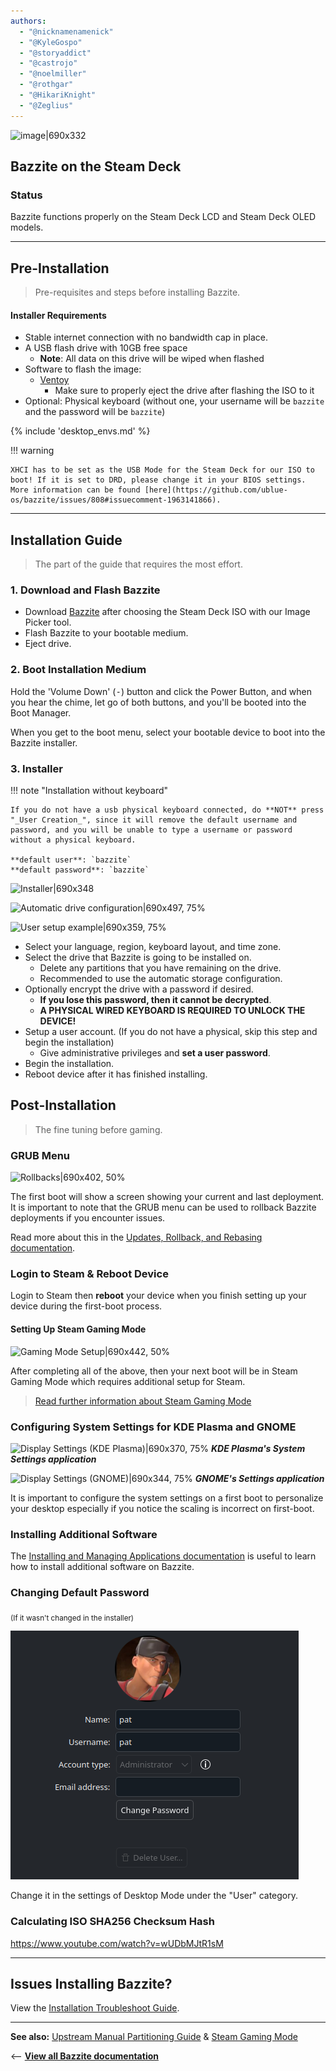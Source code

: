 ```yaml
---
authors:
  - "@nicknamenamenick"
  - "@KyleGospo"
  - "@storyaddict"
  - "@castrojo"
  - "@noelmiller"
  - "@rothgar"
  - "@HikariKnight"
  - "@Zeglius"
---
```


<!-- ANCHOR: METADATA -->
<!--{"url_discourse": "https://universal-blue.discourse.group/docs?topic=1143", "fetched_at": "2024-09-03 16:43:25.151999+00:00"}-->
<!-- ANCHOR_END: METADATA -->

![image|690x332](../../img/image.jpeg)

## Bazzite on the Steam Deck

### Status

Bazzite functions properly on the Steam Deck LCD and Steam Deck OLED models.

<hr>

## Pre-Installation

> Pre-requisites and steps before installing Bazzite.

#### Installer Requirements

- Stable internet connection with no bandwidth cap in place.
- A USB flash drive with 10GB free space
  - **Note**: All data on this drive will be wiped when flashed
- Software to flash the image:
  - [Ventoy](https://www.ventoy.net/en/index.html)
    - Make sure to properly eject the drive after flashing the ISO to it
- Optional: Physical keyboard (without one, your username will be `bazzite` and the password will be `bazzite`)

{% include 'desktop_envs.md' %}

!!! warning

    XHCI has to be set as the USB Mode for the Steam Deck for our ISO to boot! If it is set to DRD, please change it in your BIOS settings. 
    More information can be found [here](https://github.com/ublue-os/bazzite/issues/808#issuecomment-1963141866).

<hr>

## Installation Guide

> The part of the guide that requires the most effort.

### 1. Download and Flash Bazzite

- Download [Bazzite](https://download.bazzite.gg) after choosing the Steam Deck ISO with our Image Picker tool.
- Flash Bazzite to your bootable medium.
- Eject drive.

### 2. Boot Installation Medium

Hold the 'Volume Down' (<kbd>-</kbd>) button and click the Power Button, and when you hear the chime, let go of both buttons, and you'll be booted into the Boot Manager.

When you get to the boot menu, select your bootable device to boot into the Bazzite installer.

### 3. Installer

!!! note "Installation without keyboard"

    If you do not have a usb physical keyboard connected, do **NOT** press "_User Creation_", since it will remove the default username and password, and you will be unable to type a username or password without a physical keyboard.

    **default user**: `bazzite`
    **default password**: `bazzite`

![Installer|690x348](../../img/uHKqd8F4nxZryfP8ebBz1DIbNVv.png)

<!--![Installer](../../img/zfpz6EXcBqQ6jxho1O9jLLSRUE9.png)-->

![Automatic drive configuration|690x497, 75%](../../img/anaconda_drive_configuration.png)

![User setup example|690x359, 75%](../../img/anaconda_user_setup.png)

- Select your language, region, keyboard layout, and time zone.
- Select the drive that Bazzite is going to be installed on.
  - Delete any partitions that you have remaining on the drive.
  - Recommended to use the automatic storage configuration.
- Optionally encrypt the drive with a password if desired.
  - **If you lose this password, then it cannot be decrypted**.
  - **A PHYSICAL WIRED KEYBOARD IS REQUIRED TO UNLOCK THE DEVICE!**
- Setup a user account. (If you do not have a physical, skip this step and begin the installation)
  - Give administrative privileges and **set a user password**.
- Begin the installation.
- Reboot device after it has finished installing.

## Post-Installation

> The fine tuning before gaming.

### GRUB Menu

![Rollbacks|690x402, 50%](../../img/GRUB_Menu.png)

The first boot will show a screen showing your current and last deployment. It is important to note that the GRUB menu can be used to rollback Bazzite deployments if you encounter issues.

Read more about this in the [Updates, Rollback, and Rebasing documentation](../../Installing_and_Managing_Software/Updates_Rollbacks_and_Rebasing/index.md).

### Login to Steam & Reboot Device

Login to Steam then **reboot** your device when you finish setting up your device during the first-boot process.

#### Setting Up Steam Gaming Mode

![Gaming Mode Setup|690x442, 50%](../../img/pLvHB1NAMlb3ghsR72q7l9Auj8B.jpeg)

After completing all of the above, then your next boot will be in Steam Gaming Mode which requires additional setup for Steam.

> [Read further information about Steam Gaming Mode][Steam_Gaming_Mode]

### Configuring System Settings for KDE Plasma and GNOME

![Display Settings (KDE Plasma)|690x370, 75%](../../img/KDE_Display_Settings.png)
**_KDE Plasma's System Settings application_**

![Display Settings (GNOME)|690x344, 75%](../../img/GNOME_Display_Settings.png)
**_GNOME's Settings application_**

It is important to configure the system settings on a first boot to personalize your desktop especially if you notice the scaling is incorrect on first-boot.

### Installing Additional Software

The [Installing and Managing Applications documentation](../../Installing_and_Managing_Software/index.md) is useful to learn how to install additional software on Bazzite.


### Changing Default Password
<sub> (If it wasn't changed in the installer) </sub>

![KDE Plasma's Change Password|584x500, 75%](../../img/change-pass.png)

Change it in the settings of Desktop Mode under the "User" category.

### Calculating ISO SHA256 Checksum Hash

https://www.youtube.com/watch?v=wUDbMJtR1sM

<hr>

## Issues Installing Bazzite?

View the [Installation Troubleshoot Guide](./troubleshoot_guide.md).

<hr>

**See also:** [Upstream Manual Partitioning Guide](https://docs.fedoraproject.org/en-US/fedora-silverblue/installation/#manual-partition) & [Steam Gaming Mode][Steam_Gaming_Mode]

<-- [**View all Bazzite documentation**](../../index.md)

[Steam_Gaming_Mode]: ../../Handheld_and_HTPC_edition/Steam_Gaming_Mode.md
